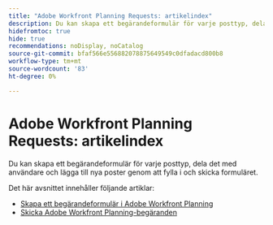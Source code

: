 ```yaml
---
title: "Adobe Workfront Planning Requests: artikelindex"
description: Du kan skapa ett begärandeformulär för varje posttyp, dela det med användare och lägga till nya poster genom att fylla i och skicka formuläret.
hidefromtoc: true
hide: true
recommendations: noDisplay, noCatalog
source-git-commit: bfaf566e556882078875649549c0dfadacd800b8
workflow-type: tm+mt
source-wordcount: '83'
ht-degree: 0%

---
```


# Adobe Workfront Planning Requests: artikelindex

Du kan skapa ett begärandeformulär för varje posttyp, dela det med användare och lägga till nya poster genom att fylla i och skicka formuläret.

<!--update the metadata with real information when making this available in TOC and in the left nav-->

Det här avsnittet innehåller följande artiklar:

* [Skapa ett begärandeformulär i Adobe Workfront Planning](/help/quicksilver/planning/requests/create-request-form.md)
* [Skicka Adobe Workfront Planning-begäranden](/help/quicksilver/planning/requests/submit-requests.md)